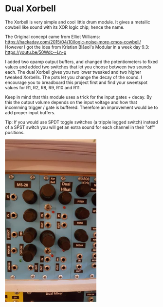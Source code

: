 # Dual Xorbell

The Xorbell is very simple and cool little drum module. 
It gives a metallic cowbell like sound with its XOR logic chip; hence the name.

The Original concept came from Elliot Williams: https://hackaday.com/2015/04/10/logic-noise-more-cmos-cowbell/
However I got the idea from Kristian Blåsol's Modular in a week day 9.3: https://youtu.be/50Wdc--Ln-g

I added two opamp output buffers, and changed the potentiometers to fixed values and added two switches that let you choose between two sounds each. The dual Xorbell gives you two lower tweaked and two higher tweaked Xorbells. The pots let you change the decay of the sound. I encourage you to breadboard this project first and find your sweetspot values for R1, R2, R8, R9, R10 and R11. 

Keep in mind that this module uses a trick for the input gates + decay. By this the output volume depends on the input voltage and how that incomming trigger / gate is buffered. Therefore an improvement would be to add proper input buffers.


Tip: If you would use SPDT toggle switches (a tripple legged switch) instead of a SPST switch you will get an extra sound for each channel in their "off" positions.


<img src="https://raw.githubusercontent.com/PierreIsCoding/Xorbell/main/images/xorbell.jpg" width="300" />

